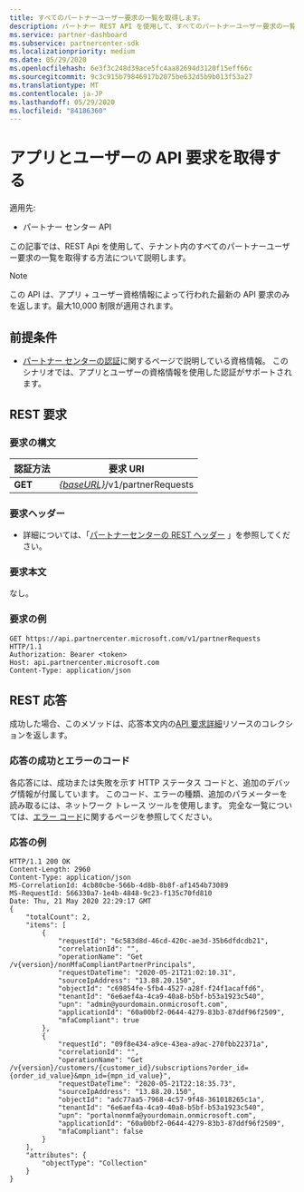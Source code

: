 ```yaml
---
title: すべてのパートナーユーザー要求の一覧を取得します。
description: パートナー REST API を使用して、すべてのパートナーユーザー要求の一覧を取得します。
ms.service: partner-dashboard
ms.subservice: partnercenter-sdk
ms.localizationpriority: medium
ms.date: 05/29/2020
ms.openlocfilehash: 6e3f3c248d39ace5fc4aa82694d3120f15eff66c
ms.sourcegitcommit: 9c3c915b79846917b2075be632d5b9b013f53a27
ms.translationtype: MT
ms.contentlocale: ja-JP
ms.lasthandoff: 05/29/2020
ms.locfileid: "84186360"
---
```

# <a name="get-app-and-user-api-requests"></a>アプリとユーザーの API 要求を取得する

適用先:

- パートナー センター API

この記事では、REST Api を使用して、テナント内のすべてのパートナーユーザー要求の一覧を取得する方法について説明します。

 > [!NOTE]
 > この API は、アプリ + ユーザー資格情報によって行われた最新の API 要求のみを返します。最大10,000 制限が適用されます。

## <a name="prerequisites"></a>前提条件

- [パートナー センターの認証](partner-center-authentication.md)に関するページで説明している資格情報。 このシナリオでは、アプリとユーザーの資格情報を使用した認証がサポートされます。

## <a name="rest-request"></a>REST 要求

### <a name="request-syntax"></a>要求の構文

| 認証方法  | 要求 URI                                                        |
|---------|--------------------------------------------------------------------|
| **GET** | [*{baseURL}*](partner-center-rest-urls.md)/v1/partnerRequests |

### <a name="request-headers"></a>要求ヘッダー

- 詳細については、「[パートナーセンターの REST ヘッダー](headers.md) 」を参照してください。

### <a name="request-body"></a>要求本文

なし。

### <a name="request-example"></a>要求の例

```http
GET https://api.partnercenter.microsoft.com/v1/partnerRequests HTTP/1.1
Authorization: Bearer <token>
Host: api.partnercenter.microsoft.com
Content-Type: application/json
```

## <a name="rest-response"></a>REST 応答

成功した場合、このメソッドは、応答本文内の[API 要求詳細](mfa-resources.md#api-request-details)リソースのコレクションを返します。

### <a name="response-success-and-error-codes"></a>応答の成功とエラーのコード

各応答には、成功または失敗を示す HTTP ステータス コードと、追加のデバッグ情報が付属しています。 このコード、エラーの種類、追加のパラメーターを読み取るには、ネットワーク トレース ツールを使用します。 完全な一覧については、[エラー コード](error-codes.md)に関するページを参照してください。

### <a name="response-example"></a>応答の例

``` http
HTTP/1.1 200 OK
Content-Length: 2960
Content-Type: application/json
MS-CorrelationId: 4cb80cbe-566b-4d8b-8b8f-af1454b73089
MS-RequestId: 566330a7-1e4b-4848-9c23-f135c70fd810
Date: Thu, 21 May 2020 22:29:17 GMT
{
    "totalCount": 2,
    "items": [
        {
            "requestId": "6c583d8d-46cd-420c-ae3d-35b6dfdcdb21",
            "correlationId": "",
            "operationName": "Get /v{version}/nonMfaCompliantPartnerPrincipals",
            "requestDateTime": "2020-05-21T21:02:10.31",
            "sourceIpAddress": "13.88.20.150",
            "objectId": "c69854fe-5fb4-4527-a28f-f24f1acaffd6",
            "tenantId": "6e6aef4a-4ca9-40a8-b5bf-b53a1923c540",
            "upn": "admin@yourdomain.onmicrosoft.com",
            "applicationId": "60a00bf2-0644-4279-83b3-87ddf96f2509",
            "mfaCompliant": true
        },
        {
            "requestId": "09f8e434-a9ce-43ea-a9ac-270fbb22371a",
            "correlationId": "",
            "operationName": "Get /v{version}/customers/{customer_id}/subscriptions?order_id={order_id_value}&mpn_id={mpn_id_value}",
            "requestDateTime": "2020-05-21T22:18:35.73",
            "sourceIpAddress": "13.88.20.150",
            "objectId": "adc77aa5-7968-4c57-9f48-361018265c1a",
            "tenantId": "6e6aef4a-4ca9-40a8-b5bf-b53a1923c540",
            "upn": "portalnonmfa@yourdomain.onmicrosoft.com",
            "applicationId": "60a00bf2-0644-4279-83b3-87ddf96f2509",
            "mfaCompliant": false
        }
    ],
    "attributes": {
        "objectType": "Collection"
    }
}
```
